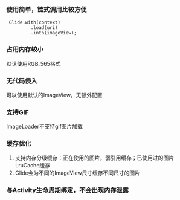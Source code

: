 ### 使用简单，链式调用比较方便
```
 Glide.with(context)
         .load(uri)
         .into(imageView);
```

### 占用内存较小
默认使用RGB_565格式

### 无代码侵入
可以使用默认的ImageView，无额外配置

### 支持GIF
ImageLoader不支持gif图片加载

### 缓存优化
1. 支持内存分级缓存：正在使用的图片，弱引用缓存；已使用过的图片LruCache缓存
2. Glide会为不同的ImageView尺寸缓存不同尺寸的图片

### 与Activity生命周期绑定，不会出现内存泄露


